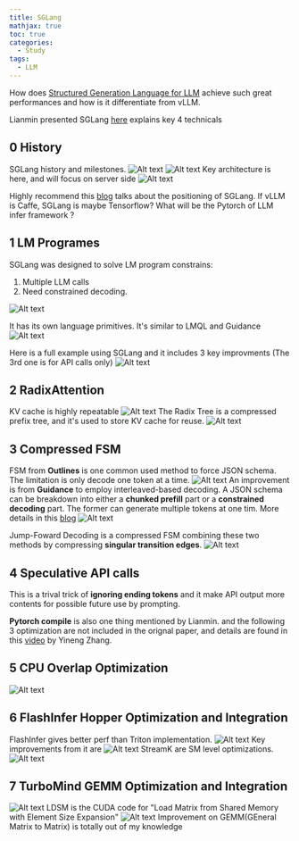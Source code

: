 ```yaml
---
title: SGLang
mathjax: true
toc: true
categories:
  - Study
tags:
  - LLM
---
```


How does [Structured Generation Language for LLM](https://arxiv.org/pdf/2312.07104) achieve such great performances and how is it differentiate from vLLM. 

Lianmin presented SGLang [here](https://www.youtube.com/watch?v=Ny4xxErgFgQ) explains key 4 technicals

## 0 History
SGLang history and milestones.
![Alt text](/assets/images/2025/25-02-23-SGLang_files/history.png)
![Alt text](/assets/images/2025/25-02-23-SGLang_files/milestone.png)
Key architecture is here, and will focus on server side
![Alt text](/assets/images/2025/25-02-23-SGLang_files/arch.png)

Highly recommend this [blog](https://zhuanlan.zhihu.com/p/711378550) talks about the positioning of SGLang. If vLLM is Caffe, SGLang is maybe Tensorflow? What will be the Pytorch of LLM infer framework ?

## 1 LM Programes
SGLang was designed to solve LM program constrains:
1. Multiple LLM calls 
2. Need constrained decoding.

![Alt text](/assets/images/2025/25-02-23-SGLang_files/sglang.png)

It has its own language primitives. It's similar to LMQL and Guidance
![Alt text](/assets/images/2025/25-02-23-SGLang_files/lmql.png)

Here is a full example using SGLang and it includes 3 key improvments (The 3rd one is for API calls only)
![Alt text](/assets/images/2025/25-02-23-SGLang_files/example.png)

## 2 RadixAttention 
KV cache is highly repeatable
![Alt text](/assets/images/2025/25-02-23-SGLang_files/kvcache.png)
The Radix Tree is a compressed prefix tree, and it's used to store KV cache for reuse.
![Alt text](/assets/images/2025/25-02-23-SGLang_files/radix.png)

## 3 Compressed FSM
FSM from **Outlines** is one common used method to force JSON schema. The limitation is only decode one token at a time. 
![Alt text](https://lmsys.org/images/blog/compressed_fsm/method1.png)
An improvement is from **Guidance** to employ interleaved-based decoding. A JSON schema can be breakdown into either a **chunked prefill** part or a **constrained decoding** part. The former can generate multiple tokens at one tim.
More details in this [blog](https://lmsys.org/blog/2024-02-05-compressed-fsm/)
![Alt text](/assets/images/2025/25-02-23-SGLang_files/interleaved.png)

Jump-Foward Decoding is a compressed FSM combining these two methods by compressing **singular transition edges**.
![Alt text](/assets/images/2025/25-02-23-SGLang_files/jfd.png)

## 4 Speculative API calls
This is a trival trick of **ignoring ending tokens** and it make API output more contents for possible future use by prompting. 

**Pytorch compile** is also one thing mentioned by Lianmin. and the following 3 optimization are not included in the orignal paper, and details are found in this [video](https://www.youtube.com/watch?v=XQylGyG7yp8) by Yineng Zhang. 

## 5 CPU Overlap Optimization
![Alt text](/assets/images/2025/25-02-23-SGLang_files/cpu.png)

## 6 FlashInfer Hopper Optimization and Integration
FlashInfer gives better perf than Triton implementation. 
![Alt text](/assets/images/2025/25-02-23-SGLang_files/flashinfer.png)
Key improvements from it are
![Alt text](/assets/images/2025/25-02-23-SGLang_files/fi1.png)
StreamK are SM level optimizations.
![Alt text](/assets/images/2025/25-02-23-SGLang_files/fi2.png)

## 7 TurboMind GEMM Optimization and Integration
![Alt text](/assets/images/2025/25-02-23-SGLang_files/turbomind.png)
LDSM is the CUDA code for "Load Matrix from Shared Memory with Element Size Expansion"
![Alt text](/assets/images/2025/25-02-23-SGLang_files/tm1.png)
Improvement on GEMM(GEneral Matrix to Matrix) is totally out of my knowledge


























